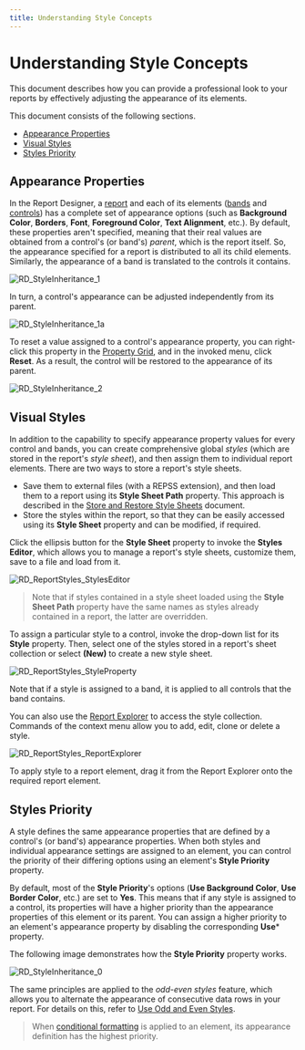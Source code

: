 ```yaml
---
title: Understanding Style Concepts
---
```

# Understanding Style Concepts
This document describes how you can provide a professional look to your reports by effectively adjusting the appearance of its elements.

This document consists of the following sections.
* [Appearance Properties](#properties)
* [Visual Styles](#styles)
* [Styles Priority](#priority)

<a name="properties"/>

## Appearance Properties
In the Report Designer, a [report](../../../../../../interface-elements-for-desktop/articles/report-designer/report-designer-for-winforms/report-designer-reference/report-settings.md) and each of its elements ([bands](../../../../../../interface-elements-for-desktop/articles/report-designer/report-designer-for-winforms/report-designer-reference/report-bands.md) and [controls](../../../../../../interface-elements-for-desktop/articles/report-designer/report-designer-for-winforms/report-designer-reference/report-controls.md)) has a complete set of appearance options (such as **Background Color**, **Borders**, **Font**, **Foreground Color**, **Text Alignment**, etc.). By default, these properties aren't specified, meaning that their real values are obtained from a control's (or band's) _parent_, which is the report itself. So, the appearance specified for a report is distributed to all its child elements. Similarly, the appearance of a band is translated to the controls it contains.

![RD_StyleInheritance_1](../../../../../images/Img8569.png)

In turn, a control's appearance can be adjusted independently from its parent.

![RD_StyleInheritance_1a](../../../../../images/Img8591.png)

To reset a value assigned to a control's appearance property, you can right-click this property in the [Property Grid](../../../../../../interface-elements-for-desktop/articles/report-designer/report-designer-for-winforms/report-designer-reference/report-designer-ui/property-grid.md), and in the invoked menu, click **Reset**. As a result, the control will be restored to the appearance of its parent.

![RD_StyleInheritance_2](../../../../../images/Img8570.png)

<a name="styles"/>

## Visual Styles
In addition to the capability to specify appearance property values for every control and bands, you can create comprehensive global _styles_ (which are stored in the report's _style sheet_), and then assign them to individual report elements. There are two ways to store a report's style sheets.
* Save them to external files (with a REPSS extension), and then load them to a report using its **Style Sheet Path** property. This approach is described in the [Store and Restore Style Sheets](../../../../../../interface-elements-for-desktop/articles/report-designer/report-designer-for-winforms/create-reports/styles-and-conditional-formatting/store-and-restore-style-sheets.md) document.
* Store the styles within the report, so that they can be easily accessed using its **Style Sheet** property and can be modified, if required.

Click the ellipsis button for the **Style Sheet** property to invoke the **Styles Editor**, which allows you to manage a report's style sheets, customize them, save to a file and load from it.

![RD_ReportStyles_StylesEditor](../../../../../images/Img122170.png)

> Note that if styles contained in a style sheet loaded using the **Style Sheet Path** property have the same names as styles already contained in a report, the latter are overridden.

To assign a particular style to a control, invoke the drop-down list for its **Style** property. Then, select one of the styles stored in a report's sheet collection or select **(New)** to create a new style sheet.

![RD_ReportStyles_StyleProperty](../../../../../images/Img122174.png)

Note that if a style is assigned to a band, it is applied to all controls that the band contains.

You can also use the [Report Explorer](../../../../../../interface-elements-for-desktop/articles/report-designer/report-designer-for-winforms/report-designer-reference/report-designer-ui/report-explorer.md) to access the style collection. Commands of the context menu allow you to add, edit, clone or delete a style.

![RD_ReportStyles_ReportExplorer](../../../../../images/Img122171.png)

To apply style to a report element, drag it from the Report Explorer onto the required report element.

<a name="priority"/>

## Styles Priority
A style defines the same appearance properties that are defined by a control's (or band's) appearance properties. When both styles and individual appearance settings are assigned to an element, you can control the priority of their differing options using an element's **Style Priority** property.

By default, most of the **Style Priority**'s options (**Use Background Color**, **Use Border Color**, etc.) are set to **Yes**. This means that if any style is assigned to a control, its properties will have a higher priority than the appearance properties of this element or its parent. You can assign a higher priority to an element's appearance property by disabling the corresponding **Use*** property.

The following image demonstrates how the **Style Priority** property works.

![RD_StyleInheritance_0](../../../../../images/Img8565.png)

The same principles are applied to the _odd-even styles_ feature, which allows you to alternate the appearance of consecutive data rows in your report. For details on this, refer to [Use Odd and Even Styles](../../../../../../interface-elements-for-desktop/articles/report-designer/report-designer-for-winforms/create-reports/styles-and-conditional-formatting/use-odd-and-even-styles.md).

> When [conditional formatting](../../../../../../interface-elements-for-desktop/articles/report-designer/report-designer-for-winforms/create-reports/styles-and-conditional-formatting/conditionally-change-a-controls-appearance.md) is applied to an element, its appearance definition has the highest priority.